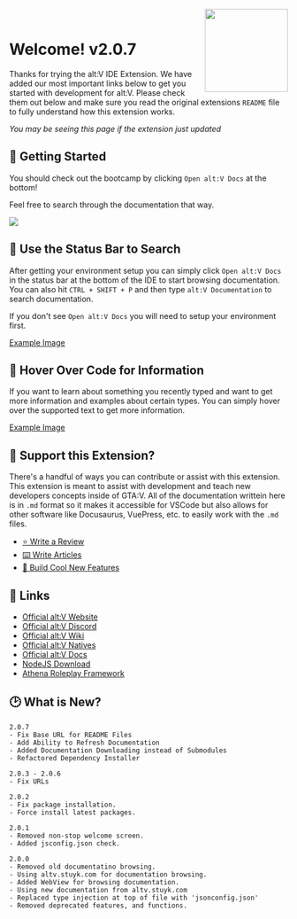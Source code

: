 
<img src="https://i.imgur.com/0aXCU9X.gif" height="150" align="right">&nbsp;&nbsp;<h1>Welcome! v2.0.7</h1>

Thanks for trying the alt:V IDE Extension. We have added our most important links below to get you started with development for alt:V. Please check them out below and make sure you read the original extensions `README` file to fully understand how this extension works.

_You may be seeing this page if the extension just updated_

## 📝 Getting Started

You should check out the bootcamp by clicking `Open alt:V Docs` at the bottom!

Feel free to search through the documentation that way.

![](https://i.imgur.com/b6QvgIR.png)

## 💭 Use the Status Bar to Search

After getting your environment setup you can simply click `Open alt:V Docs` in the status bar at the bottom of the IDE to start browsing documentation. You can also hit `CTRL + SHIFT + P` and then type `alt:V Documentation` to search documentation.

If you don't see `Open alt:V Docs` you will need to setup your environment first.

[Example Image](https://i.imgur.com/ZLn03Og.png)

## 💭 Hover Over Code for Information

If you want to learn about something you recently typed and want to get more information and examples about certain types. You can simply hover over the supported text to get more information.

[Example Image](https://i.imgur.com/lFBbIjD.png)

## 💭 Support this Extension?

There's a handful of ways you can contribute or assist with this extension. This extension is meant to assist with development and teach new developers concepts inside of GTA:V. All of the documentation writtein here is in `.md` format so it makes it accessible for VSCode but also allows for other software like Docusaurus, VuePress, etc. to easily work with the `.md` files.

-   [⭐ Write a Review](https://marketplace.visualstudio.com/items?itemName=stuyk.altv-vscode-docs&ssr=false#review-details)
-   [⌨️ Write Articles](https://github.com/Stuyk/altv-vscode-docs/tree/master/docs)
-   [💭 Build Cool New Features](https://github.com/microsoft/vscode-extension-samples)

## 🔗 Links

-   [Official alt:V Website](https://altv.mp/#/)
-   [Official alt:V Discord](https://discord.altv.mp/)
-   [Official alt:V Wiki](https://wiki.altv.mp/wiki/Main_Page)
-   [Official alt:V Natives](https://natives.altv.mp/)
-   [Official alt:V Docs](https://docs.altv.mp/)
-   [NodeJS Download](https://nodejs.org/en/download/)
-   [Athena Roleplay Framework](https://athenaframework.com/)

## 🕑 What is New?

```
2.0.7
- Fix Base URL for README Files
- Add Ability to Refresh Documentation
- Added Documentation Downloading instead of Submodules
- Refactored Dependency Installer

2.0.3 - 2.0.6
- Fix URLs

2.0.2
- Fix package installation.
- Force install latest packages.

2.0.1
- Removed non-stop welcome screen.
- Added jsconfig.json check.

2.0.0
- Removed old documentatino browsing.
- Using altv.stuyk.com for documentation browsing.
- Added WebView for browsing documentation.
- Using new documentation from altv.stuyk.com
- Replaced type injection at top of file with 'jsonconfig.json'
- Removed deprecated features, and functions.
```
